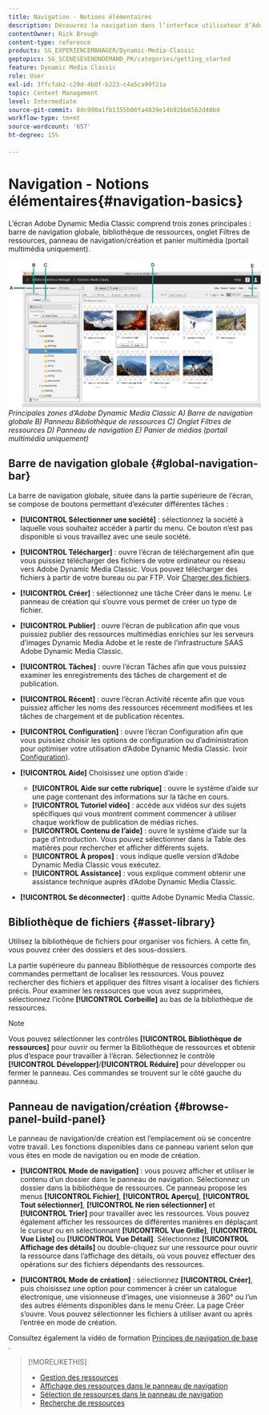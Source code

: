 ```yaml
---
title: Navigation - Notions élémentaires
description: Découvrez la navigation dans l’interface utilisateur d’Adobe Dynamic Media Classic.
contentOwner: Rick Brough
content-type: reference
products: SG_EXPERIENCEMANAGER/Dynamic-Media-Classic
geptopics: SG_SCENESEVENONDEMAND_PK/categories/getting_started
feature: Dynamic Media Classic
role: User
exl-id: 3ffcfab2-c29d-4b0f-b223-c4a5ca99f21a
topic: Content Management
level: Intermediate
source-git-commit: 8dc990a1fb1355b00fa4839e14b92bb6562d40b4
workflow-type: tm+mt
source-wordcount: '657'
ht-degree: 15%

---
```


# Navigation - Notions élémentaires{#navigation-basics}

L’écran Adobe Dynamic Media Classic comprend trois zones principales : barre de navigation globale, bibliothèque de ressources, onglet Filtres de ressources, panneau de navigation/création et panier multimédia (portail multimédia uniquement).

![Principes de navigation de base](/help/using/assets/gs_navigation_basics_popup_popup.png)
*Principales zones d’Adobe Dynamic Media Classic*
*A) Barre de navigation globale B) Panneau Bibliothèque de ressources C) Onglet Filtres de ressources D) Panneau de navigation E) Panier de médias (portail multimédia uniquement)*

## Barre de navigation globale {#global-navigation-bar}

La barre de navigation globale, située dans la partie supérieure de l’écran, se compose de boutons permettant d’exécuter différentes tâches :

* **[!UICONTROL Sélectionner une société]** : sélectionnez la société à laquelle vous souhaitez accéder à partir du menu. Ce bouton n’est pas disponible si vous travaillez avec une seule société.

* **[!UICONTROL Télécharger]** : ouvre l’écran de téléchargement afin que vous puissiez télécharger des fichiers de votre ordinateur ou réseau vers Adobe Dynamic Media Classic. Vous pouvez télécharger des fichiers à partir de votre bureau ou par FTP. Voir [Charger des fichiers](/help/using/uploading-files.md).

* **[!UICONTROL Créer]** : sélectionnez une tâche Créer dans le menu. Le panneau de création qui s’ouvre vous permet de créer un type de fichier.

* **[!UICONTROL Publier]** : ouvre l’écran de publication afin que vous puissiez publier des ressources multimédias enrichies sur les serveurs d’images Dynamic Media Adobe et le reste de l’infrastructure SAAS Adobe Dynamic Media Classic.

* **[!UICONTROL Tâches]** : ouvre l’écran Tâches afin que vous puissiez examiner les enregistrements des tâches de chargement et de publication.

* **[!UICONTROL Récent]** : ouvre l’écran Activité récente afin que vous puissiez afficher les noms des ressources récemment modifiées et les tâches de chargement et de publication récentes.

* **[!UICONTROL Configuration]** : ouvre l’écran Configuration afin que vous puissiez choisir les options de configuration ou d’administration pour optimiser votre utilisation d’Adobe Dynamic Media Classic. (voir [Configuration](/help/using/setup-basics.md)).

* **[!UICONTROL Aide]** Choisissez une option d’aide :

   * **[!UICONTROL Aide sur cette rubrique]** : ouvre le système d’aide sur une page contenant des informations sur la tâche en cours.
   * **[!UICONTROL Tutoriel vidéo]** : accède aux vidéos sur des sujets spécifiques qui vous montrent comment commencer à utiliser chaque workflow de publication de médias riches.
   * **[!UICONTROL Contenu de l’aide]** : ouvre le système d’aide sur la page d’introduction. Vous pouvez sélectionner dans la Table des matières pour rechercher et afficher différents sujets.
   * **[!UICONTROL À propos]** : vous indique quelle version d’Adobe Dynamic Media Classic vous exécutez.
   * **[!UICONTROL Assistance]** : vous explique comment obtenir une assistance technique auprès d’Adobe Dynamic Media Classic.

* **[!UICONTROL Se déconnecter]** : quitte Adobe Dynamic Media Classic.

## Bibliothèque de fichiers {#asset-library}

Utilisez la bibliothèque de fichiers pour organiser vos fichiers. A cette fin, vous pouvez créer des dossiers et des sous-dossiers.

La partie supérieure du panneau Bibliothèque de ressources comporte des commandes permettant de localiser les ressources. Vous pouvez rechercher des fichiers et appliquer des filtres visant à localiser des fichiers précis. Pour examiner les ressources que vous avez supprimées, sélectionnez l’icône **[!UICONTROL Corbeille]** au bas de la bibliothèque de ressources.

>[!NOTE]
>
>Vous pouvez sélectionner les contrôles **[!UICONTROL Bibliothèque de ressources]** pour ouvrir ou fermer la Bibliothèque de ressources et obtenir plus d’espace pour travailler à l’écran. Sélectionnez le contrôle **[!UICONTROL Développer]**/**[!UICONTROL Réduire]** pour développer ou fermer le panneau. Ces commandes se trouvent sur le côté gauche du panneau.

## Panneau de navigation/création {#browse-panel-build-panel}

Le panneau de navigation/de création est l’emplacement où se concentre votre travail. Les fonctions disponibles dans ce panneau varient selon que vous êtes en mode de navigation ou en mode de création.

* **[!UICONTROL Mode de navigation]** : vous pouvez afficher et utiliser le contenu d’un dossier dans le panneau de navigation. Sélectionnez un dossier dans la bibliothèque de ressources. Ce panneau propose les menus **[!UICONTROL Fichier]**, **[!UICONTROL Aperçu]**, **[!UICONTROL Tout sélectionner]**, **[!UICONTROL Ne rien sélectionner]** et **[!UICONTROL Trier]** pour travailler avec les ressources. Vous pouvez également afficher les ressources de différentes manières en déplaçant le curseur ou en sélectionnant **[!UICONTROL Vue Grille]**, **[!UICONTROL Vue Liste]** ou **[!UICONTROL Vue Détail]**. Sélectionnez **[!UICONTROL Affichage des détails]** ou double-cliquez sur une ressource pour ouvrir la ressource dans l’affichage des détails, où vous pouvez effectuer des opérations sur des fichiers dépendants des ressources.

* **[!UICONTROL Mode de création]** : sélectionnez **[!UICONTROL Créer]**, puis choisissez une option pour commencer à créer un catalogue électronique, une visionneuse d’images, une visionneuse à 360° ou l’un des autres éléments disponibles dans le menu Créer. La page Créer s’ouvre. Vous pouvez sélectionner les fichiers à utiliser avant ou après l’entrée en mode de création.

Consultez également la vidéo de formation [Principes de navigation de base](https://s7d5.scene7.com/s7viewers/html5/VideoViewer.html?videoserverurl=https://s7d5.scene7.com/is/content/&emailurl=https://s7d5.scene7.com/s7/emailFriend&serverUrl=https://s7d5.scene7.com/is/image/&config=Scene7SharedAssets/Universal_HTML5_Video&contenturl=https://s7d5.scene7.com/skins/&asset=S7tutorials/571_Navigation%20Basics_converted%20renamed_Getting%20Started-AVS) .

>[!MORELIKETHIS]
>
>* [Gestion des ressources](about-managing-assets.md)
>* [Affichage des ressources dans le panneau de navigation](viewing-assets-browse-panel.md#viewing_assets_in_the_browse_panel)
>* [Sélection de ressources dans le panneau de navigation](selecting-assets-browse-panel.md#selecting_assets_in_the_browse_panel)
>* [Recherche de ressources](searching-assets.md#searching_assets)
